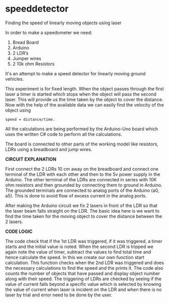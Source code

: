 # speeddetector

Finding the speed of linearly moving objects using laser

In order to make a speedometer we need:

1.	Bread Board
2.	Arduino
3.	2 LDR’s
4.	Jumper wires
5.	2 10k ohm Resistors

It's an attempt to make a speed detector for linearly moving ground vehicles.

This experiment is for fixed length. When the object passes through the first laser a timer is started which stops when the object will pass the second laser. 
This will provide us the time taken by the object to cover the distance. 
Now with the help of the available data we can easily find the velocity of the object using 

`speed = distance/time.`

All the calculations are being performed by the Arduino-Uno board which uses the written C# code to perform all the calculations.

The board is connected to other parts of the working model like resistors, LDRs using a breadboard and jump wires.

**CIRCUIT EXPLANATION**

First connect the 2 LDRs 10 cm away on the breadboard and connect one terminal of the LDR with each other and then to the 5v power supply in the Arduino. The other terminal of the LDRs are connected in series with 10K ohm resistors and then grounded by connecting them to ground in Arduino. The grounded terminals are connected to analog ports of the Arduino (a0, a5). This is done to avoid flow of excess current in the analog ports.

After making the Arduino circuit we fix 2 lasers in front of the LDR so that the laser beam falls straight on the LDR. The basic idea here is we want to find the time taken for the moving object to cover the distance between the 2 lasers.

**CODE LOGIC**

The code check that if the 1st LDR was triggered, if it was triggered, a timer starts and the initial value is noted. When the second LDR is tripped we again note the value of timer, subtract the values to find total time and hence calculate the speed.
In this we create our own function start calculation. This function checks when the 2nd LDR was triggered and does the necessary calculations to find the speed and the prints it. The code also counts the number of objects that have passed and display object number along with their speed.
The triggering of LDRs are checked by seeing if the value of current falls beyond a specific value which is selected by knowing the value of current when laser is incident on the LDR and when there is no laser by trial and error need to be done by the user.
